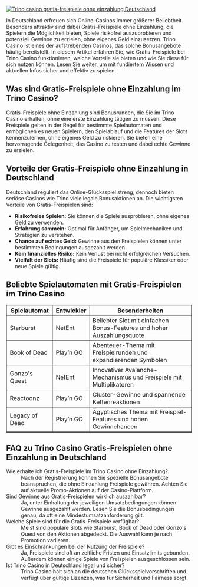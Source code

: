 [![Trino casino gratis-freispiele ohne einzahlung Deutschland](https://123-caf.pages.dev/gitsignup.png)](https://vrmoo.ru/Bt82HjjY)

<p>In Deutschland erfreuen sich Online-Casinos immer größerer Beliebtheit. Besonders attraktiv sind dabei Gratis-Freispiele ohne Einzahlung, die Spielern die Möglichkeit bieten, Spiele risikofrei auszuprobieren und potenziell Gewinne zu erzielen, ohne eigenes Geld einzusetzen. Trino Casino ist eines der aufstrebenden Casinos, das solche Bonusangebote häufig bereitstellt. In diesem Artikel erfahren Sie, wie Gratis-Freispiele bei Trino Casino funktionieren, welche Vorteile sie bieten und wie Sie diese für sich nutzen können. Lesen Sie weiter, um mit fundiertem Wissen und aktuellen Infos sicher und effektiv zu spielen.</p>  <h2>Was sind Gratis-Freispiele ohne Einzahlung im Trino Casino?</h2> <p>Gratis-Freispiele ohne Einzahlung sind Bonusrunden, die Sie im Trino Casino erhalten, ohne eine erste Einzahlung tätigen zu müssen. Diese Freispiele gelten in der Regel für bestimmte Spielautomaten und ermöglichen es neuen Spielern, den Spielablauf und die Features der Slots kennenzulernen, ohne eigenes Geld zu riskieren. Sie bieten eine hervorragende Gelegenheit, das Casino zu testen und dabei echte Gewinne zu erzielen.</p>  <h2>Vorteile der Gratis-Freispiele ohne Einzahlung in Deutschland</h2> <p>Deutschland reguliert das Online-Glücksspiel streng, dennoch bieten seriöse Casinos wie Trino viele legale Bonusaktionen an. Die wichtigsten Vorteile von Gratis-Freispielen sind:</p> <ul>   <li><strong>Risikofreies Spielen:</strong> Sie können die Spiele ausprobieren, ohne eigenes Geld zu verwenden.</li>   <li><strong>Erfahrung sammeln:</strong> Optimal für Anfänger, um Spielmechaniken und Strategien zu verstehen.</li>   <li><strong>Chance auf echtes Geld:</strong> Gewinne aus den Freispielen können unter bestimmten Bedingungen ausgezahlt werden.</li>   <li><strong>Kein finanzielles Risiko:</strong> Kein Verlust bei nicht erfolgreichen Versuchen.</li>   <li><strong>Vielfalt der Slots:</strong> Häufig sind die Freispiele für populäre Klassiker oder neue Spiele gültig.</li> </ul>  <h2>Beliebte Spielautomaten mit Gratis-Freispielen im Trino Casino</h2> <table border="1" cellpadding="8" cellspacing="0">   <thead>     <tr>       <th>Spielautomat</th>       <th>Entwickler</th>       <th>Besonderheiten</th>     </tr>   </thead>   <tbody>     <tr>       <td>Starburst</td>       <td>NetEnt</td>       <td>Beliebter Slot mit einfachen Bonus-Features und hoher Auszahlungsquote</td>     </tr>     <tr>       <td>Book of Dead</td>       <td>Play’n GO</td>       <td>Abenteuer-Thema mit Freispielrunden und expandierenden Symbolen</td>     </tr>     <tr>       <td>Gonzo's Quest</td>       <td>NetEnt</td>       <td>Innovativer Avalanche-Mechanismus und Freispiele mit Multiplikatoren</td>     </tr>     <tr>       <td>Reactoonz</td>       <td>Play’n GO</td>       <td>Cluster-Gewinne und spannende Kettenreaktionen</td>     </tr>     <tr>       <td>Legacy of Dead</td>       <td>Play’n GO</td>       <td>Ägyptisches Thema mit Freispiel-Features und hohen Gewinnchancen</td>     </tr>   </tbody> </table>  <h2>FAQ zu Trino Casino Gratis-Freispielen ohne Einzahlung in Deutschland</h2> <dl>   <dt>Wie erhalte ich Gratis-Freispiele im Trino Casino ohne Einzahlung?</dt>   <dd>Nach der Registrierung können Sie spezielle Bonusangebote beanspruchen, die ohne Einzahlung Freispiele gewähren. Achten Sie auf aktuelle Promo-Aktionen auf der Casino-Plattform.</dd>      <dt>Sind Gewinne aus Gratis-Freispielen wirklich auszahlbar?</dt>   <dd>Ja, unter Einhaltung der jeweiligen Umsatzbedingungen können Gewinne ausgezahlt werden. Lesen Sie die Bonusbedingungen genau, da oft eine Mindestumsatzanforderung gilt.</dd>      <dt>Welche Spiele sind für die Gratis-Freispiele verfügbar?</dt>   <dd>Meist sind populäre Slots wie Starburst, Book of Dead oder Gonzo's Quest von den Aktionen abgedeckt. Die Auswahl kann je nach Promotion variieren.</dd>      <dt>Gibt es Einschränkungen bei der Nutzung der Freispiele?</dt>   <dd>Ja, Freispiele sind oft an zeitliche Fristen und Einsatzlimits gebunden. Außerdem können einige Spiele von Freispielen ausgeschlossen sein.</dd>      <dt>Ist Trino Casino in Deutschland legal und sicher?</dt>   <dd>Trino Casino hält sich an die deutschen Glücksspielvorschriften und verfügt über gültige Lizenzen, was für Sicherheit und Fairness sorgt.</dd> </dl>